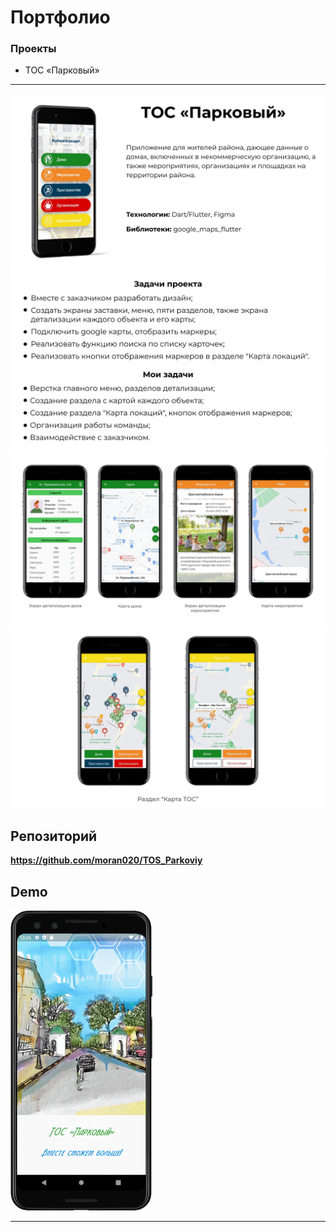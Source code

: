 # Портфолио

### Проекты

- ТОС «Парковый»

***
![](https://github.com/moran020/TOS_Parkoviy/blob/main/demo/presentation/Slide_1.png) 
![](https://github.com/moran020/TOS_Parkoviy/blob/main/demo/presentation/Slide_2.png) 
![](https://github.com/moran020/TOS_Parkoviy/blob/main/demo/presentation/Slide_3.png) 
![](https://github.com/moran020/TOS_Parkoviy/blob/main/demo/presentation/Slide_4.png) 

## Репозиторий 
**<https://github.com/moran020/TOS_Parkoviy>**

## Demo

![](https://github.com/moran020/TOS_Parkoviy/blob/main/demo/demo.gif) 

***
